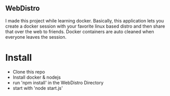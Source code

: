## WebDistro
I made this project while learning docker. Basically, this application lets you create a docker session with your favorite linux based distro and then share that over the web to friends. Docker containers are auto cleaned when everyone leaves the session.

# Install
- Clone this repo
- Install docker & nodejs
- run 'npm install' in the WebDistro Directory
- start with 'node start.js'
